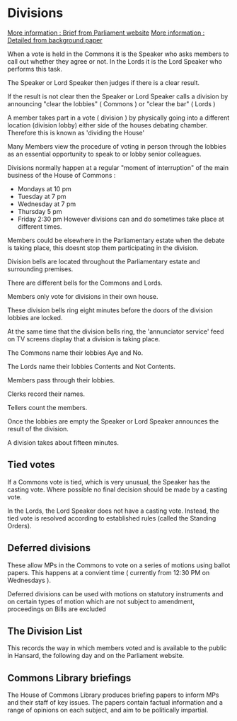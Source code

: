 # Divisions

[More information : Brief from Parliament website](http://www.parliament.uk/about/how/business/divisions/)
[More information : Detailed from background paper](http://researchbriefings.files.parliament.uk/documents/SN06401/SN06401.pdf)

When a vote is held in the Commons it is the Speaker who asks members to call out whether they agree or not. 
In the Lords it is the Lord Speaker who performs this task.

The Speaker or Lord Speaker then judges if there is a clear result.

If the result is not clear then the Speaker or Lord Speaker calls a division by announcing "clear the lobbies" ( Commons ) or "clear the bar" ( Lords )


A member takes part in a vote ( division ) by physically going into a different location (division lobby) either side of the houses debating chamber. Therefore this is known as 'dividing the House'


Many Members view the procedure of voting in person through the lobbies as an essential opportunity to speak to or lobby senior colleagues.


Divisions normally happen at a regular "moment of interruption" of the main business of the House of Commons :
* Mondays at 10 pm
* Tuesday at 7 pm
* Wednesday at 7 pm
* Thursday 5 pm
* Friday 2:30 pm
However divisions can and do sometimes take place at different times.


Members could be elsewhere in the Parliamentary estate when the debate is taking place, this doesnt stop them participating in the division.


Division bells are located throughout the Parliamentary estate and surrounding premises. 

There are different bells for the Commons and Lords.

Members only vote for divisions in their own house.

These division bells ring eight minutes before the doors of the division lobbies are locked.

At the same time that the division bells ring, the 'annunciator service' feed on TV screens display that a division is taking place.


The Commons name their lobbies Aye and No.

The Lords name their lobbies Contents and Not Contents.

Members pass through their lobbies.

Clerks record their names.

Tellers count the members.

Once the lobbies are empty the Speaker or Lord Speaker announces the result of the division.

A division takes about fifteen minutes.

## Tied votes
If a Commons vote is tied, which is very unusual, the Speaker has the casting vote.
Where possible no final decision should be made by a casting vote.

In the Lords, the Lord Speaker does not have a casting vote. Instead, the tied vote is resolved according to established rules (called the Standing Orders).

## Deferred divisions 
These allow MPs in the Commons to vote on a series of motions using ballot papers. This happens at a convient time ( currently from 12:30 PM  on Wednesdays ).

Deferred divisions can be used with motions on statutory instruments and on certain types of motion which are not subject to amendment, proceedings on Bills are excluded

## The Division List
This records the way in which members voted and is available to the public in Hansard, the following day and on the Parliament website.

## Commons Library briefings
The House of Commons Library produces briefing papers to inform MPs and their staff of key issues. The papers contain factual information and a range of opinions on each subject, and aim to be politically impartial.


